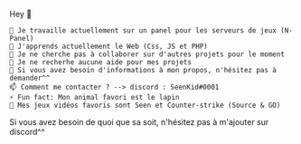 

Hey 👋

    🔭 Je travaille actuellement sur un panel pour les serveurs de jeux (N-Panel)
    🌱 J'apprends actuellement le Web (Css, JS et PHP)
    👯 Je ne cherche pas à collaborer sur d'autres projets pour le moment
    🤔 Je ne recherhe aucune aide pour mes projets
    💬 Si vous avez besoin d'informations à mon propos, n'hésitez pas à demander^^
    📫 Comment me contacter ? --> discord : SeenKid#0001
    ⚡ Fun fact: Mon animal favori est le lapin
    👾 Mes jeux vidéos favoris sont Seen et Counter-strike (Source & GO)

Si vous avez besoin de quoi que sa soit, n'hésitez pas à m'ajouter sur discord^^
